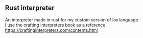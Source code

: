 ## Rust interpreter
An interpreter made in rust for my custom version of lox language <br/>
I use the crafting interpreters book as a reference https://craftinginterpreters.com/contents.html
